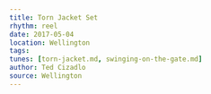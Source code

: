 ```yaml
---
title: Torn Jacket Set
rhythm: reel
date: 2017-05-04
location: Wellington
tags: 
tunes: [torn-jacket.md, swinging-on-the-gate.md]
author: Ted Cizadlo
source: Wellington
---
```

